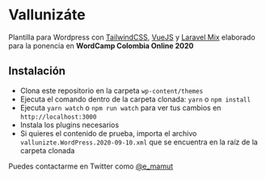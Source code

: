 # Vallunizáte

Plantilla para Wordpress con [TailwindCSS](https://tailwindcss.com/), [VueJS](https://vuejs.org/) y [Laravel Mix](https://laravel-mix.com/) elaborado para la ponencia en **WordCamp Colombia Online 2020**

## Instalación

- Clona este repositorio en la carpeta `wp-content/themes`
- Ejecuta el comando dentro de la carpeta clonada: `yarn` o `npm install`
- Ejecuta `yarn watch` o `npm run watch` para ver tus cambios en `http://localhost:3000`
- Instala los plugins necesarios
- Si quieres el contenido de prueba, importa el archivo `vallunizte.WordPress.2020-09-10.xml` que se encuentra en la raíz de la carpeta clonada

Puedes contactarme en Twitter como [@e_mamut](https://twitter.com/e_mamut)
